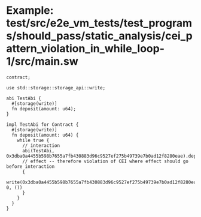 # Example: test/src/e2e_vm_tests/test_programs/should_pass/static_analysis/cei_pattern_violation_in_while_loop-1/src/main.sw

```sway
contract;

use std::storage::storage_api::write;

abi TestAbi {
  #[storage(write)]
  fn deposit(amount: u64);
}

impl TestAbi for Contract {
  #[storage(write)]
  fn deposit(amount: u64) {
    while true {
      // interaction
      abi(TestAbi, 0x3dba0a4455b598b7655a7fb430883d96c9527ef275b49739e7b0ad12f8280eae).deposit(amount);
      // effect -- therefore violation of CEI where effect should go before interaction
      {
        write(0x3dba0a4455b598b7655a7fb430883d96c9527ef275b49739e7b0ad12f8280eae, 0, ())
      }
    }
  }
}

```
